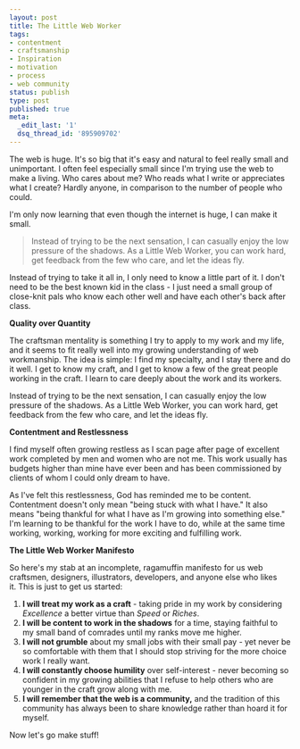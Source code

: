 ```yaml
---
layout: post
title: The Little Web Worker
tags:
- contentment
- craftsmanship
- Inspiration
- motivation
- process
- web community
status: publish
type: post
published: true
meta:
  _edit_last: '1'
  dsq_thread_id: '895909702'
---
```

The web is huge. It's so big that it's easy and natural to feel really small and unimportant. I often feel especially small since I'm trying use the web to make a living. Who cares about me? Who reads what I write or appreciates what I create? Hardly anyone, in comparison to the number of people who could.

I'm only now learning that even though the internet is huge, I can make it small.
<blockquote>Instead of trying to be the next sensation, I can casually enjoy the low pressure of the shadows. As a Little Web Worker, you can work hard, get feedback from the few who care, and let the ideas fly.</blockquote>
Instead of trying to take it all in, I only need to know a little part of it. I don't need to be the best known kid in the class - I just need a small group of close-knit pals who know each other well and have each other's back after class.

<strong>Quality over Quantity</strong>

The craftsman mentality is something I try to apply to my work and my life, and it seems to fit really well into my growing understanding of web workmanship. The idea is simple: I find my specialty, and I stay there and do it well. I get to know my craft, and I get to know a few of the great people working in the craft. I learn to care deeply about the work and its workers.

Instead of trying to be the next sensation, I can casually enjoy the low pressure of the shadows. As a Little Web Worker, you can work hard, get feedback from the few who care, and let the ideas fly.

<strong>Contentment and Restlessness</strong>

I find myself often growing restless as I scan page after page of excellent work completed by men and women who are not me. This work usually has budgets higher than mine have ever been and has been commissioned by clients of whom I could only dream to have.

As I've felt this restlessness, God has reminded me to be content. Contentment doesn't only mean "being stuck with what I have." It also means "being thankful for what I have as I'm growing into something else." I'm learning to be thankful for the work I have to do, while at the same time working, working, working for more exciting and fulfilling work.

<strong>The Little Web Worker Manifesto</strong>

So here's my stab at an incomplete, ragamuffin manifesto for us web craftsmen, designers, illustrators, developers, and anyone else who likes it. This is just to get us started:
<ol>
	<li><strong>I will treat my work as a craft</strong> - taking pride in my work by considering <em>Excellence</em> a better virtue than <em>Speed</em> or <em>Riches</em>.</li>
	<li><strong>I will be content to work in the shadows</strong> for a time, staying faithful to my small band of comrades until my ranks move me higher.</li>
	<li><strong>I will not grumble</strong> about my small jobs with their small pay - yet never be so comfortable with them that I should stop striving for the more choice work I really want.</li>
	<li><strong>I will constantly choose humility</strong> over self-interest - never becoming so confident in my growing abilities that I refuse to help others who are younger in the craft grow along with me.</li>
	<li><strong>I will remember that the web is a community,</strong> and the tradition of this community has always been to share knowledge rather than hoard it for myself.</li>
</ol>
Now let's go make stuff!
